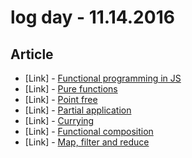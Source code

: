 # log day - 11.14.2016

## Article

- \[Link\] - [Functional programming in JS](https://medium.com/@dbillinghamuk/functional-programming-in-js-42657e3d4c33#.f5evou8r7)
- \[Link\] - [Pure functions](https://medium.com/@dbillinghamuk/pure-functions-6f272cb7bd1#.h88rmacc1)
- \[Link\] - [Point free](https://medium.com/@dbillinghamuk/point-free-eb2e9be680a#.mqj64r6sf)
- \[Link\] - [Partial application](https://medium.com/@dbillinghamuk/partial-application-c1c167d96a53#.vgy98ra4d)
- \[Link\] - [Currying](https://medium.com/@dbillinghamuk/currying-beacf1987bbb#.nm7pir8l7)
- \[Link\] - [Functional composition](https://medium.com/@dbillinghamuk/functional-composition-a1ae8f7586ec#.3hfs3s1o2)
- \[Link\] - [Map, filter and reduce](https://medium.com/@dbillinghamuk/map-filter-and-reduce-6c097f0c3902#.4gqw6unym)
